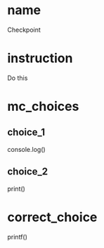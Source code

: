 # name
Checkpoint 

# instruction
Do this

# mc_choices

## choice_1
console.log()

## choice_2
print()

# correct_choice
printf()